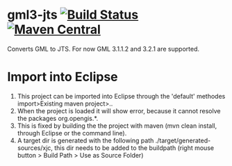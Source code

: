 # gml3-jts [![Build Status](https://travis-ci.org/PDOK/gml3-jts.svg?branch=master)](https://travis-ci.org/PDOK/gml3-jts) [![Maven Central](https://img.shields.io/maven-central/v/nl.pdok/gml3-jts.svg?maxAge=2592000)]()
Converts GML to JTS. For now GML 3.1.1.2 and 3.2.1 are supported.

# Import into Eclipse
1. This project can be imported into Eclipse through the 'default' methodes import>Existing maven project>..
2. When the project is loaded it will show error, because it cannot resolve the packages org.opengis.*.
3. This is fixed by building the the project with maven (mvn clean install, through Eclipse or the command line).
4. A target dir is generated with the following path ./target/generated-sources/xjc, this dir needs to be added to the buildpath (right mouse button > Build Path > Use as Source Folder)
